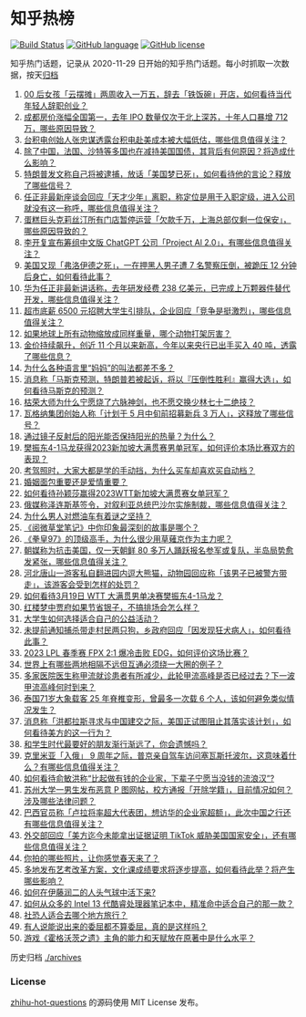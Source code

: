 # 知乎热榜
[![Build Status](https://github.com/ToWeLong/zhihu-hot-questions/workflows/CI/badge.svg)](https://github.com/ToWeLong/zhihu-hot-questions/actions)
[![GitHub language](https://img.shields.io/badge/language-golang-orange.svg)](https://golang.org/)
[![GitHub license](https://img.shields.io/github/license/ToWeLong/zhihu-hot-questions)](https://github.com/ToWeLong/zhihu-hot-questions/blob/main/LICENSE)

知乎热门话题，记录从 2020-11-29 日开始的知乎热门话题。每小时抓取一次数据，按天[归档](./archives)

<!-- BEGIN -->

1. [00 后女孩「云摆摊」两周收入一万五，辞去「铁饭碗」开店，如何看待当代年轻人辞职创业？](https://www.zhihu.com/question/589900271)
1. [成都房价涨幅全国第一，去年 IPO 数量仅次于北上深苏，十年人口暴增 712 万，哪些原因导致？](https://www.zhihu.com/question/590586405)
1. [台积电创始人张忠谋透露台积电赴美成本被大幅低估，哪些信息值得关注？](https://www.zhihu.com/question/590546737)
1. [除了中国，法国、沙特等多国也在减持美国国债，其背后有何原因？将造成什么影响？](https://www.zhihu.com/question/590545833)
1. [特朗普发文称自己将被逮捕，放话「美国梦已死」，如何看待他的言论？释放了哪些信号？](https://www.zhihu.com/question/590448703)
1. [任正非最新座谈会回应「天才少年」离职，称定位是用于入职定级，进入公司就没有这一称呼，哪些信息值得关注？](https://www.zhihu.com/question/590333494)
1. [蛋糕巨头克莉丝汀所有门店暂停运营「欠款千万，上海总部仅剩一位保安」，哪些原因导致的？](https://www.zhihu.com/question/590541132)
1. [李开复宣布筹组中文版 ChatGPT 公司「Project Al 2.0」，有哪些信息值得关注？](https://www.zhihu.com/question/590620903)
1. [美国又现「弗洛伊德之死」，一在押黑人男子遭 7 名警察压倒，被跪压 12 分钟后身亡，如何看待此事？](https://www.zhihu.com/question/590534819)
1. [华为任正非最新讲话称，去年研发经费 238 亿美元，已完成上万颗器件替代开发，哪些信息值得关注？](https://www.zhihu.com/question/590275066)
1. [超市底薪 6500 元招聘大学生引排队，企业回应「竞争是挺激烈」，哪些信息值得关注？](https://www.zhihu.com/question/590560469)
1. [如果地球上所有动物缩放成同样重量，哪个动物打架厉害？](https://www.zhihu.com/question/590218537)
1. [金价持续飙升，创近 11 个月以来新高，今年以来央行已出手买入 40 吨，透露了哪些信息？](https://www.zhihu.com/question/590592158)
1. [为什么各种语言里“妈妈”的叫法都差不多？](https://www.zhihu.com/question/573083584)
1. [消息称「马斯克预测，特朗普若被起诉，将以『压倒性胜利』赢得大选」，如何看待马斯克的预测？](https://www.zhihu.com/question/590532316)
1. [枯荣大师为什么宁愿烧了六脉神剑，也不愿交换少林七十二绝技？](https://www.zhihu.com/question/590087653)
1. [瓦格纳集团创始人称「计划于 5 月中旬前招募新兵 3 万人」，这释放了哪些信号？](https://www.zhihu.com/question/590548777)
1. [通过镜子反射后的阳光能否保持阳光的热量？为什么？](https://www.zhihu.com/question/589886728)
1. [樊振东4-1马龙获得2023新加坡大满贯赛男单冠军，如何评价本场比赛双方的表现？](https://www.zhihu.com/question/590638599)
1. [考驾照时，大家大都是学的手动挡，为什么买车却喜欢买自动档？](https://www.zhihu.com/question/590524934)
1. [婚姻面包重要还是爱情重要？](https://www.zhihu.com/question/588997129)
1. [如何看待孙颖莎赢得2023WTT新加坡大满贯赛女单冠军？](https://www.zhihu.com/question/590620622)
1. [俄媒称泽连斯基签令，对叙利亚总统巴沙尔实施制裁，哪些信息值得关注？](https://www.zhihu.com/question/590458840)
1. [为什么男人对燃油车有着谜之坚持？](https://www.zhihu.com/question/571171650)
1. [《阅微草堂笔记》中你印象最深刻的故事是哪个？](https://www.zhihu.com/question/545646250)
1. [《拳皇97》的顶级高手，为什么很少用草薙京作为主力呢？](https://www.zhihu.com/question/589435962)
1. [朝媒称为抗击美国，仅一天朝鲜 80 多万人踊跃报名参军或复队，半岛局势愈发紧张，哪些信息值得关注？](https://www.zhihu.com/question/590458143)
1. [河北唐山一游客私自翻进园内逗大熊猫，动物园回应称「该男子已被警方带走」，该游客会受到怎样的处罚？](https://www.zhihu.com/question/590575822)
1. [如何看待3月19日 WTT 大满贯男单决赛樊振东4-1马龙？](https://www.zhihu.com/question/590640403)
1. [红楼梦中贾府如果节省银子，不搞排场会怎么样？](https://www.zhihu.com/question/496567576)
1. [大学生如何选择适合自己的公益活动？](https://www.zhihu.com/question/589686043)
1. [未提前通知捕杀带走村民两只狗，乡政府回应「因发现狂犬病人」，如何看待此事？](https://www.zhihu.com/question/590174334)
1. [2023 LPL 春季赛 FPX 2:1 爆冷击败 EDG，如何评价这场比赛？](https://www.zhihu.com/question/590568365)
1. [世界上有哪些两地相隔不远但互通必须绕一大圈的例子？](https://www.zhihu.com/question/52720568)
1. [多家医院医生称甲流就诊患者有所减少，此轮甲流高峰是否已经过去？下一波甲流高峰何时到来？](https://www.zhihu.com/question/590561493)
1. [泰国71岁大象载客 25 年脊椎变形，曾最多一次载 6 个人，该如何避免类似情况发生？](https://www.zhihu.com/question/589332386)
1. [消息称「洪都拉斯寻求与中国建交之际，美国正试图阻止其落实该计划」，如何看待美方的这一行为？](https://www.zhihu.com/question/590574772)
1. [和学生时代最要好的朋友渐行渐远了，你会遗憾吗？](https://www.zhihu.com/question/588018060)
1. [克里米亚「入俄」 9 周年之际，普京亲自驾车访问塞瓦斯托波尔，这意味着什么？有哪些信息值得关注？](https://www.zhihu.com/question/590540863)
1. [如何看待俞敏洪称“比起做有钱的企业家，下辈子宁愿当没钱的流浪汉”?](https://www.zhihu.com/question/590333463)
1. [苏州大学一男生发布恶意 P 图网帖，校方通报「开除学籍」，目前情况如何？涉及哪些法律问题？](https://www.zhihu.com/question/590336853)
1. [巴西官员称「卢拉将率超大代表团，想访华的企业家超额」，此次中国之行还有哪些信息值得关注？](https://www.zhihu.com/question/590374825)
1. [外交部回应「美方迄今未能拿出证据证明 TikTok 威胁美国国家安全」，还有哪些信息值得关注？](https://www.zhihu.com/question/590184044)
1. [你拍的哪些照片，让你感觉春天来了？](https://www.zhihu.com/question/589915736)
1. [多地发布艺考改革方案，文化课成绩要求将逐步提高，如何看待此举？将产生哪些影响？](https://www.zhihu.com/question/589693321)
1. [如何在伊藤润二的人头气球中活下来?](https://www.zhihu.com/question/580081183)
1. [如何从众多的 Intel 13 代酷睿处理器笔记本中，精准命中适合自己的那一款？](https://www.zhihu.com/question/590529433)
1. [社恐人适合去哪个地方旅行？](https://www.zhihu.com/question/589388308)
1. [有人说能说出来的委屈都不算委屈，真的是这样吗？](https://www.zhihu.com/question/590072692)
1. [游戏《霍格沃茨之遗》主角的能力和天赋放在原著中是什么水平？](https://www.zhihu.com/question/584448956)

<!-- END -->

历史归档 [./archives](./archives)


### License
[zhihu-hot-questions](https://github.com/towelong/zhihu-hot-questions) 的源码使用 MIT License 发布。